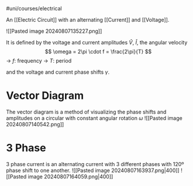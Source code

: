 #uni/courses/electrical 

An [[Electric Circuit]] with an alternating [[Current]] and [[Voltage]].

![[Pasted image 20240807135227.png]]

It is defined by the voltage and current amplitudes $\hat{V}$, $\hat{I}$, the angular velocity 
$$
\omega = 2\pi \cdot f = \frac{2\pi}{T}
$$
-> $f$: frequency
-> $T$: period

and the voltage and current phase shifts $\gamma$.

# Vector Diagram

The vector diagram is a method of visualizing the phase shifts and amplitudes on a circular with constant angular rotation $\omega$
![[Pasted image 20240807140542.png]]

# 3 Phase

3 phase current is an alternating current with 3 different phases with 120º phase shift to one another.
![[Pasted image 20240807163937.png|400]]
![[Pasted image 20240807164059.png|400]]
